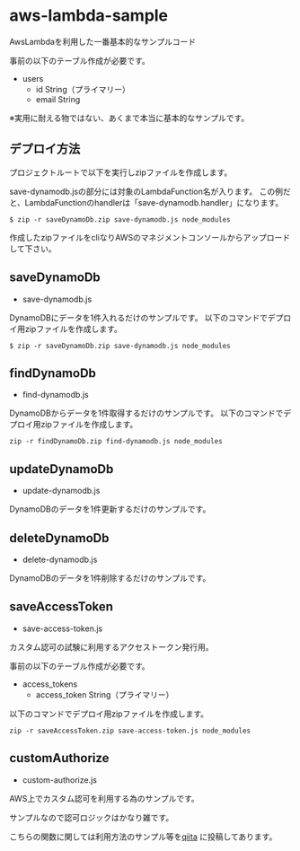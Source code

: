 # aws-lambda-sample
AwsLambdaを利用した一番基本的なサンプルコード

事前の以下のテーブル作成が必要です。

- users
    - id String（プライマリー）
    - email String

※実用に耐える物ではない、あくまで本当に基本的なサンプルです。

## デプロイ方法

プロジェクトルートで以下を実行しzipファイルを作成します。

save-dynamodb.jsの部分には対象のLambdaFunction名が入ります。
この例だと、LambdaFunctionのhandlerは「save-dynamodb.handler」になります。

```
$ zip -r saveDynamoDb.zip save-dynamodb.js node_modules
```

作成したzipファイルをcliなりAWSのマネジメントコンソールからアップロードして下さい。

## saveDynamoDb

- save-dynamodb.js

DynamoDBにデータを1件入れるだけのサンプルです。
以下のコマンドでデプロイ用zipファイルを作成します。

```
$ zip -r saveDynamoDb.zip save-dynamodb.js node_modules
```


## findDynamoDb

- find-dynamodb.js

DynamoDBからデータを1件取得するだけのサンプルです。
以下のコマンドでデプロイ用zipファイルを作成します。

```
zip -r findDynamoDb.zip find-dynamodb.js node_modules
```

## updateDynamoDb

- update-dynamodb.js

DynamoDBのデータを1件更新するだけのサンプルです。

## deleteDynamoDb

- delete-dynamodb.js

DynamoDBのデータを1件削除するだけのサンプルです。

## saveAccessToken

- save-access-token.js

カスタム認可の試験に利用するアクセストークン発行用。

事前の以下のテーブル作成が必要です。

- access_tokens
    - access_token String（プライマリー）

以下のコマンドでデプロイ用zipファイルを作成します。

```
zip -r saveAccessToken.zip save-access-token.js node_modules
```

## customAuthorize

- custom-authorize.js

AWS上でカスタム認可を利用する為のサンプルです。

サンプルなので認可ロジックはかなり雑です。

こちらの関数に関しては利用方法のサンプル等を[qiita](http://qiita.com/keita-nishimoto/items/3787b56bcd6bf709c10d) に投稿してあります。

